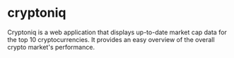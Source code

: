 # cryptoniq
Cryptoniq is a web application that displays up-to-date market cap data for the top 10 cryptocurrencies. It provides an easy overview of the overall crypto market's performance.
